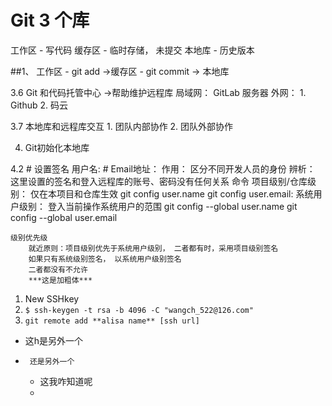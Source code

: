 # Git 3 个库

工作区  -  写代码
缓存区  -  临时存储， 未提交
本地库 - 历史版本

##1、 工作区 - git add ->缓存区 - git commit -> 本地库

3.6 Git 和代码托管中心 ->帮助维护远程库
    局域网： GitLab  服务器
    外网： 
        1. Github
        2. 码云

3.7 本地库和远程库交互
    1. 团队内部协作
    2. 团队外部协作

4. Git初始化本地库


4.2 # 设置签名
    用户名:
    # Email地址： 
    作用： 区分不同开发人员的身份
    辨析： 这里设置的签名和登入远程库的账号、密码没有任何关系
    命令
        项目级别/仓库级别： 仅在本项目和仓库生效
            git config user.name 
            git config user.email:
        系统用户级别： 登入当前操作系统用户的范围
            git config --global user.name
            git config --global user.email

    级别优先级
        就近原则：项目级别优先于系统用户级别， 二者都有时，采用项目级别签名
        如果只有系统级别签名， 以系统用户级别签名
        二者都没有不允许  
        ***这是加粗体***

        

1. New SSHkey
2. `$ ssh-keygen -t rsa -b 4096 -C "wangch_522@126.com"`
3. `git remote add **alisa name** [ssh url]`
*    这h是另外一个
*      还是另外一个
    * 这我咋知道呢
    * 